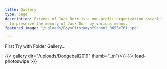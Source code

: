 ```yaml
---
title: Gallery
type: page
description: Friends of Jack Dorr is a non-profit organization established in 2019
  to preserve the memory of Jack Dorr by various means.
featured_image: "/uploads/BoysFirstDayofSchool_3055x761.jpg"

---
```



First Try with Folder Gallery...

{{< gallery dir="/uploads/Dodgeball2019" thumb="_tn"/>}} {{< load-photoswipe >}}
